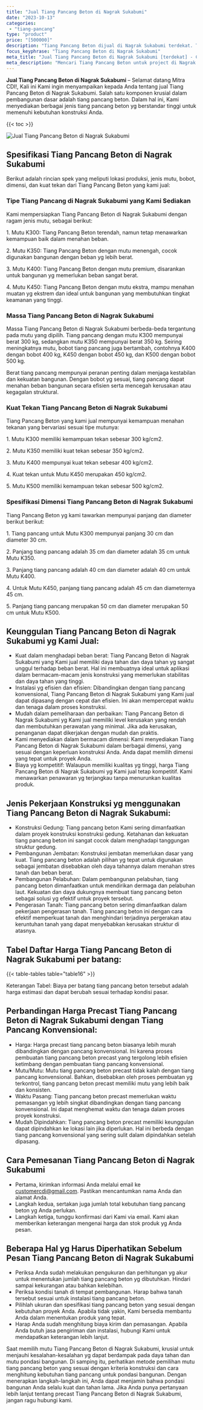 ```yaml
---
title: "Jual Tiang Pancang Beton di Nagrak Sukabumi"
date: "2023-10-13"
categories:
 - "tiang-pancang"
type: "product"
price: "[500000]"
description: "Tiang Pancang Beton dijual di Nagrak Sukabumi terdekat. Tiang Pancang Beton ini biasanya digunakan dalam proyek konstruksi sebagai bor pile yang kuat dan berkualitas tinggi. Hubungi kami untuk mendapatkan lebih lanjut."
focus_keyphrase: "Tiang Pancang Beton di Nagrak Sukabumi"
meta_title: "Jual Tiang Pancang Beton di Nagrak Sukabumi [terdekat] - CDI"
meta_description: "Mencari Tiang Pancang Beton untuk project di Nagrak Sukabumi? Kami memiliki Tiang Pancang Beton berkualitas untuk pembangunan. Segera dapatkan penawaran terbaik sekarang."
---
```


**Jual Tiang Pancang Beton di Nagrak Sukabumi** – Selamat datang Mitra CDI!, Kali ini Kami ingin menyampaikan kepada Anda tentang jual Tiang Pancang Beton di Nagrak Sukabumi. Salah satu komponen krusial dalam pembangunan dasar adalah tiang pancang beton. Dalam hal ini, Kami menyediakan berbagai jenis tiang pancang beton yg berstandar tinggi untuk memenuhi kebutuhan konstruksi Anda.

{{< toc >}}

![Jual Tiang Pancang Beton di Nagrak Sukabumi](/images/tiang-pancang/tiang-pancang-05.jpg)

## Spesifikasi Tiang Pancang Beton di Nagrak Sukabumi

Berikut adalah rincian spek yang meliputi lokasi produksi, jenis mutu, bobot, dimensi, dan kuat tekan dari Tiang Pancang Beton yang kami jual:

### Tipe Tiang Pancang di Nagrak Sukabumi yang Kami Sediakan

Kami mempersiapkan Tiang Pancang Beton di Nagrak Sukabumi dengan ragam jenis mutu, sebagai berikut:

1\. Mutu K300: Tiang Pancang Beton terendah, namun tetap menawarkan kemampuan baik dalam menahan beban.

2\. Mutu K350: Tiang Pancang Beton dengan mutu menengah, cocok digunakan bangunan dengan beban yg lebih berat.

3\. Mutu K400: Tiang Pancang Beton dengan mutu premium, disarankan untuk bangunan yg memerlukan beban sangat berat.

4\. Mutu K450: Tiang Pancang Beton dengan mutu ekstra, mampu menahan muatan yg ekstrem dan ideal untuk bangunan yang membutuhkan tingkat keamanan yang tinggi.

### Massa Tiang Pancang Beton di Nagrak Sukabumi

Massa Tiang Pancang Beton di Nagrak Sukabumi berbeda-beda tergantung pada mutu yang dipilih. Tiang pancang dengan mutu K300 mempunyai berat 300 kg, sedangkan mutu K350 mempunyai berat 350 kg. Seiring meningkatnya mutu, bobot tiang pancang juga bertambah, contohnya K400 dengan bobot 400 kg, K450 dengan bobot 450 kg, dan K500 dengan bobot 500 kg.

Berat tiang pancang mempunyai peranan penting dalam menjaga kestabilan dan kekuatan bangunan. Dengan bobot yg sesuai, tiang pancang dapat menahan beban bangunan secara efisien serta mencegah kerusakan atau kegagalan struktural.

### Kuat Tekan Tiang Pancang Beton di Nagrak Sukabumi

Tiang Pancang Beton yang kami jual mempunyai kemampuan menahan tekanan yang bervariasi sesuai tipe mutunya:

1\. Mutu K300 memiliki kemampuan tekan sebesar 300 kg/cm2.

2\. Mutu K350 memiliki kuat tekan sebesar 350 kg/cm2.

3\. Mutu K400 mempunyai kuat tekan sebesar 400 kg/cm2.

4\. Kuat tekan untuk Mutu K450 merupakan 450 kg/cm2.

5\. Mutu K500 memiliki kemampuan tekan sebesar 500 kg/cm2.

### Spesifikasi Dimensi Tiang Pancang Beton di Nagrak Sukabumi

Tiang Pancang Beton yg kami tawarkan mempunyai panjang dan diameter berikut berikut:

1\. Tiang pancang untuk Mutu K300 mempunyai panjang 30 cm dan diameter 30 cm.

2\. Panjang tiang pancang adalah 35 cm dan diameter adalah 35 cm untuk Mutu K350.

3\. Panjang tiang pancang adalah 40 cm dan diameter adalah 40 cm untuk Mutu K400.

4\. Untuk Mutu K450, panjang tiang pancang adalah 45 cm dan diameternya 45 cm.

5\. Panjang tiang pancang merupakan 50 cm dan diameter merupakan 50 cm untuk Mutu K500.

## Keunggulan Tiang Pancang Beton di Nagrak Sukabumi yg Kami Jual:

*   Kuat dalam menghadapi beban berat: Tiang Pancang Beton di Nagrak Sukabumi yang Kami jual memiliki daya tahan dan daya tahan yg sangat unggul terhadap beban berat. Hal ini membuatnya ideal untuk aplikasi dalam bermacam-macam jenis konstruksi yang memerlukan stabilitas dan daya tahan yang tinggi.
*   Instalasi yg efisien dan efisien: Dibandingkan dengan tiang pancang konvensional, Tiang Pancang Beton di Nagrak Sukabumi yang Kami jual dapat dipasang dengan cepat dan efisien. Ini akan mempercepat waktu dan tenaga dalam proses konstruksi.
*   Mudah dalam pemeliharaan dan perbaikan: Tiang Pancang Beton di Nagrak Sukabumi yg Kami jual memiliki level kerusakan yang rendah dan membutuhkan perawatan yang minimal. Jika ada kerusakan, penanganan dapat dikerjakan dengan mudah dan praktis.
*   Kami menyediakan dalam bermacam dimensi: Kami menyediakan Tiang Pancang Beton di Nagrak Sukabumi dalam berbagai dimensi, yang sesuai dengan keperluan konstruksi Anda. Anda dapat memilih dimensi yang tepat untuk proyek Anda.
*   Biaya yg kompetitif: Walaupun memiliki kualitas yg tinggi, harga Tiang Pancang Beton di Nagrak Sukabumi yg Kami jual tetap kompetitif. Kami menawarkan penawaran yg terjangkau tanpa menurunkan kualitas produk.

## Jenis Pekerjaan Konstruksi yg menggunakan Tiang Pancang Beton di Nagrak Sukabumi:

*   Konstruksi Gedung: Tiang pancang beton Kami sering dimanfaatkan dalam proyek konstruksi konstruksi gedung. Ketahanan dan kekuatan tiang pancang beton ini sangat cocok dalam menghadapi tanggungan struktur gedung.
*   Pembangunan Jembatan: Konstruksi jembatan memerlukan dasar yang kuat. Tiang pancang beton adalah pilihan yg tepat untuk digunakan sebagai jembatan disebabkan oleh daya tahannya dalam menahan stres tanah dan beban berat.
*   Pembangunan Pelabuhan: Dalam pembangunan pelabuhan, tiang pancang beton dimanfaatkan untuk mendirikan dermaga dan pelabuhan laut. Kekuatan dan daya dukungnya membuat tiang pancang beton sebagai solusi yg efektif untuk proyek tersebut.
*   Pengerasan Tanah: Tiang pancang beton sering dimanfaatkan dalam pekerjaan pengerasan tanah. Tiang pancang beton ini dengan cara efektif memperkuat tanah dan menghindari terjadinya pergerakan atau keruntuhan tanah yang dapat menyebabkan kerusakan struktur di atasnya.

## Tabel Daftar Harga Tiang Pancang Beton di Nagrak Sukabumi per batang:

{{< table-tables table="table16" >}}

Keterangan Tabel: Biaya per batang tiang pancang beton tersebut adalah harga estimasi dan dapat berubah sesuai terhadap kondisi pasar.

## Perbandingan Harga Precast Tiang Pancang Beton di Nagrak Sukabumi dengan Tiang Pancang Konvensional:

*   Harga: Harga precast tiang pancang beton biasanya lebih murah dibandingkan dengan pancang konvensional. Ini karena proses pembuatan tiang pancang beton precast yang tergolong lebih efisien ketimbang dengan pembuatan tiang pancang konvensional.
*   Mutu/Mutu: Mutu tiang pancang beton precast tidak kalah dengan tiang pancang konvensional. Bahkan, disebabkan oleh proses pembuatan yg terkontrol, tiang pancang beton precast memiliki mutu yang lebih baik dan konsisten.
*   Waktu Pasang: Tiang pancang beton precast memerlukan waktu pemasangan yg lebih singkat dibandingkan dengan tiang pancang konvensional. Ini dapat menghemat waktu dan tenaga dalam proses proyek konstruksi.
*   Mudah Dipindahkan: Tiang pancang beton precast memiliki keunggulan dapat dipindahkan ke lokasi lain jika diperlukan. Hal ini berbeda dengan tiang pancang konvensional yang sering sulit dalam dipindahkan setelah dipasang.

## Cara Pemesanan Tiang Pancang Beton di Nagrak Sukabumi

*   Pertama, kirimkan informasi Anda melalui email ke customercdi@gmail.com. Pastikan mencantumkan nama Anda dan alamat Anda.
*   Langkah kedua, sertakan juga jumlah total kebutuhan tiang pancang beton yg Anda perlukan.
*   Langkah ketiga, tunggu konfirmasi dari Kami via email. Kami akan memberikan keterangan mengenai harga dan stok produk yg Anda pesan.

## Beberapa Hal yg Harus Diperhatikan Sebelum Pesan Tiang Pancang Beton di Nagrak Sukabumi

*   Periksa Anda sudah melakukan pengukuran dan perhitungan yg akur untuk menentukan jumlah tiang pancang beton yg dibutuhkan. Hindari sampai kekurangan atau bahkan kelebihan.
*   Periksa kondisi tanah di tempat pembangunan. Harap bahwa tanah tersebut sesuai untuk instalasi tiang pancang beton.
*   Pilihlah ukuran dan spesifikasi tiang pancang beton yang sesuai dengan kebutuhan proyek Anda. Apabila tidak yakin, Kami bersedia membantu Anda dalam menentukan produk yang tepat.
*   Harap Anda sudah menghitung biaya kirim dan pemasangan. Apabila Anda butuh jasa pengiriman dan instalasi, hubungi Kami untuk mendapatkan keterangan lebih lanjut.

Saat memilih mutu Tiang Pancang Beton di Nagrak Sukabumi, krusial untuk menjauhi kesalahan-kesalahan yg dapat berdampak pada daya tahan dan mutu pondasi bangunan. Di samping itu, perhatikan metode pemilihan mutu tiang pancang beton yang sesuai dengan kriteria konstruksi dan cara menghitung kebutuhan tiang pancang untuk pondasi bangunan. Dengan menerapkan langkah-langkah ini, Anda dapat menjamin bahwa pondasi bangunan Anda selalu kuat dan tahan lama. Jika Anda punya pertanyaan lebih lanjut tentang precast Tiang Pancang Beton di Nagrak Sukabumi, jangan ragu hubungi kami.